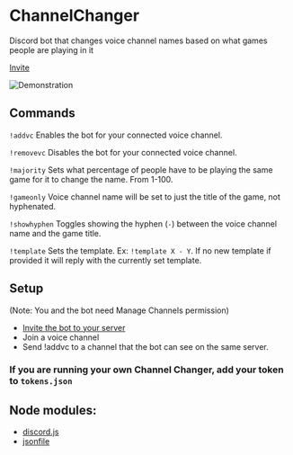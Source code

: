 # ChannelChanger
Discord bot that changes voice channel names based on what games people are playing in it

[Invite](https://discordapp.com/oauth2/authorize?client_id=376545537870266369&scope=bot&permissions=16)

![Demonstration](https://github.com/Pigpog/ChannelChanger/raw/master/example.png)

## Commands
`!addvc`      Enables the bot for your connected voice channel.

`!removevc`   Disables the bot for your connected voice channel.

`!majority`   Sets what percentage of people have to be playing the same game for it to change the name. From 1-100.

`!gameonly`   Voice channel name will be set to just the title of the game, not hyphenated.

`!showhyphen` Toggles showing the hyphen (`-`) between the voice channel name and the game title.

`!template` Sets the template. Ex: `!template X - Y`. If no new template if provided it will reply with the currently set template.

## Setup
(Note: You and the bot need Manage Channels permission)
 - [Invite the bot to your server](https://discordapp.com/oauth2/authorize?client_id=376545537870266369&scope=bot&permissions=16)
 - Join a voice channel
 - Send !addvc to a channel that the bot can see on the same server.
 
 ### If you are running your own Channel Changer, add your token to `tokens.json`
 
 ## Node modules:
  - [discord.js](https://www.npmjs.com/package/discord.js)
  - [jsonfile](https://www.npmjs.com/package/jsonfile)